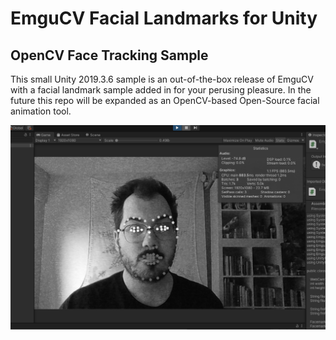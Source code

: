 # EmguCV Facial Landmarks for Unity
## OpenCV Face Tracking Sample

This small Unity 2019.3.6 sample is an out-of-the-box release of EmguCV with a facial landmark sample added in for your perusing pleasure. In the future this repo will be expanded as an OpenCV-based Open-Source facial animation tool.

![header](images/header.png)